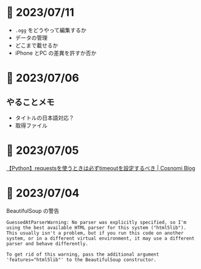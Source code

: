 # 📝 2023/07/11


- `.ogg` をどうやって編集するか
- データの管理
- どこまで載せるか
- iPhone とPC の差異を許すか否か


# 📝 2023/07/06


## やることメモ

- タイトルの日本語対応？
- 取得ファイル
 

# 📝 2023/07/05

[【Python】requestsを使うときは必ずtimeoutを設定するべき | Cosnomi Blog](https://blog.cosnomi.com/posts/1259/)

# 📝 2023/07/04


BeautifulSoup の警告

```
GuessedAtParserWarning: No parser was explicitly specified, so I'm using the best available HTML parser for this system ("html5lib"). This usually isn't a problem, but if you run this code on another system, or in a different virtual environment, it may use a different parser and behave differently.
```

```
To get rid of this warning, pass the additional argument 'features="html5lib"' to the BeautifulSoup constructor.
```

